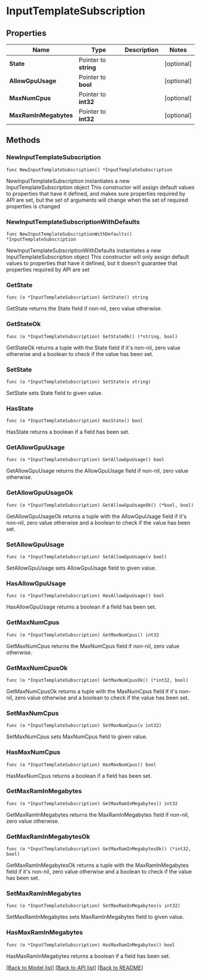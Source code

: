 # InputTemplateSubscription

## Properties

Name | Type | Description | Notes
------------ | ------------- | ------------- | -------------
**State** | Pointer to **string** |  | [optional] 
**AllowGpuUsage** | Pointer to **bool** |  | [optional] 
**MaxNumCpus** | Pointer to **int32** |  | [optional] 
**MaxRamInMegabytes** | Pointer to **int32** |  | [optional] 

## Methods

### NewInputTemplateSubscription

`func NewInputTemplateSubscription() *InputTemplateSubscription`

NewInputTemplateSubscription instantiates a new InputTemplateSubscription object
This constructor will assign default values to properties that have it defined,
and makes sure properties required by API are set, but the set of arguments
will change when the set of required properties is changed

### NewInputTemplateSubscriptionWithDefaults

`func NewInputTemplateSubscriptionWithDefaults() *InputTemplateSubscription`

NewInputTemplateSubscriptionWithDefaults instantiates a new InputTemplateSubscription object
This constructor will only assign default values to properties that have it defined,
but it doesn't guarantee that properties required by API are set

### GetState

`func (o *InputTemplateSubscription) GetState() string`

GetState returns the State field if non-nil, zero value otherwise.

### GetStateOk

`func (o *InputTemplateSubscription) GetStateOk() (*string, bool)`

GetStateOk returns a tuple with the State field if it's non-nil, zero value otherwise
and a boolean to check if the value has been set.

### SetState

`func (o *InputTemplateSubscription) SetState(v string)`

SetState sets State field to given value.

### HasState

`func (o *InputTemplateSubscription) HasState() bool`

HasState returns a boolean if a field has been set.

### GetAllowGpuUsage

`func (o *InputTemplateSubscription) GetAllowGpuUsage() bool`

GetAllowGpuUsage returns the AllowGpuUsage field if non-nil, zero value otherwise.

### GetAllowGpuUsageOk

`func (o *InputTemplateSubscription) GetAllowGpuUsageOk() (*bool, bool)`

GetAllowGpuUsageOk returns a tuple with the AllowGpuUsage field if it's non-nil, zero value otherwise
and a boolean to check if the value has been set.

### SetAllowGpuUsage

`func (o *InputTemplateSubscription) SetAllowGpuUsage(v bool)`

SetAllowGpuUsage sets AllowGpuUsage field to given value.

### HasAllowGpuUsage

`func (o *InputTemplateSubscription) HasAllowGpuUsage() bool`

HasAllowGpuUsage returns a boolean if a field has been set.

### GetMaxNumCpus

`func (o *InputTemplateSubscription) GetMaxNumCpus() int32`

GetMaxNumCpus returns the MaxNumCpus field if non-nil, zero value otherwise.

### GetMaxNumCpusOk

`func (o *InputTemplateSubscription) GetMaxNumCpusOk() (*int32, bool)`

GetMaxNumCpusOk returns a tuple with the MaxNumCpus field if it's non-nil, zero value otherwise
and a boolean to check if the value has been set.

### SetMaxNumCpus

`func (o *InputTemplateSubscription) SetMaxNumCpus(v int32)`

SetMaxNumCpus sets MaxNumCpus field to given value.

### HasMaxNumCpus

`func (o *InputTemplateSubscription) HasMaxNumCpus() bool`

HasMaxNumCpus returns a boolean if a field has been set.

### GetMaxRamInMegabytes

`func (o *InputTemplateSubscription) GetMaxRamInMegabytes() int32`

GetMaxRamInMegabytes returns the MaxRamInMegabytes field if non-nil, zero value otherwise.

### GetMaxRamInMegabytesOk

`func (o *InputTemplateSubscription) GetMaxRamInMegabytesOk() (*int32, bool)`

GetMaxRamInMegabytesOk returns a tuple with the MaxRamInMegabytes field if it's non-nil, zero value otherwise
and a boolean to check if the value has been set.

### SetMaxRamInMegabytes

`func (o *InputTemplateSubscription) SetMaxRamInMegabytes(v int32)`

SetMaxRamInMegabytes sets MaxRamInMegabytes field to given value.

### HasMaxRamInMegabytes

`func (o *InputTemplateSubscription) HasMaxRamInMegabytes() bool`

HasMaxRamInMegabytes returns a boolean if a field has been set.


[[Back to Model list]](../README.md#documentation-for-models) [[Back to API list]](../README.md#documentation-for-api-endpoints) [[Back to README]](../README.md)


